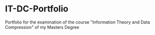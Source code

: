 # IT-DC-Portfolio
Portfolio for the examination of the course "Information Theory and Data Compression" of my Masters Degree
